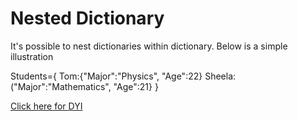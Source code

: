 # Nested Dictionary

It's possible to nest dictionaries within dictionary. Below is a  simple illustration

Students={
           Tom:{"Major":"Physics", "Age":22}
           Sheela:("Major":"Mathematics", "Age":21}
           }
          
          
[Click here for DYI](https://colab.research.google.com/github/pythoncoder100/practice/blob/master/Nested_Dictionaries.ipynb)         
          
